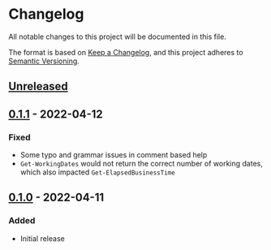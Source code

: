 # Changelog
All notable changes to this project will be documented in this file.

The format is based on [Keep a Changelog](https://keepachangelog.com/en/1.0.0/),
and this project adheres to [Semantic Versioning](https://semver.org/spec/v2.0.0.html).

## [Unreleased]

## [0.1.1] - 2022-04-12
### Fixed
- Some typo and grammar issues in comment based help
- `Get-WorkingDates` would not return the correct number of working dates, which also impacted `Get-ElapsedBusinessTime`

## [0.1.0] - 2022-04-11
### Added
- Initial release

[Unreleased]: https://github.com/codaamok/PSBusinessTime/compare/0.1.1..HEAD
[0.1.1]: https://github.com/codaamok/PSBusinessTime/compare/0.1.0..0.1.1
[0.1.0]: https://github.com/codaamok/PSBusinessTime/tree/0.1.0
